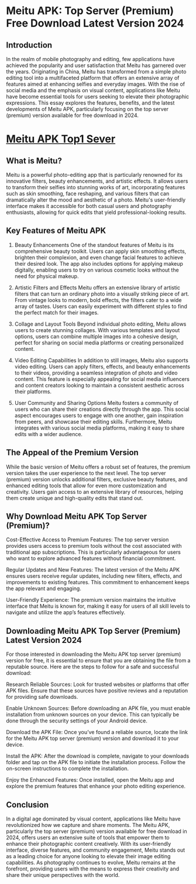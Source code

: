# Meitu APK: Top Server (Premium) Free Download Latest Version 2024

## Introduction

In the realm of mobile photography and editing, few applications have achieved the popularity and user satisfaction that Meitu has garnered over the years. Originating in China, Meitu has transformed from a simple photo editing tool into a multifaceted platform that offers an extensive array of features aimed at enhancing selfies and everyday images. With the rise of social media and the emphasis on visual content, applications like Meitu have become essential tools for users seeking to elevate their photographic expressions. This essay explores the features, benefits, and the latest developments of Meitu APK, particularly focusing on the top server (premium) version available for free download in 2024.

# [Meitu APK Top1 Sever](https://t.ly/bAoRI)

## What is Meitu?

Meitu is a powerful photo-editing app that is particularly renowned for its innovative filters, beauty enhancements, and artistic effects. It allows users to transform their selfies into stunning works of art, incorporating features such as skin smoothing, face reshaping, and various filters that can dramatically alter the mood and aesthetic of a photo. Meitu's user-friendly interface makes it accessible for both casual users and photography enthusiasts, allowing for quick edits that yield professional-looking results.

## Key Features of Meitu APK

1. Beauty Enhancements
One of the standout features of Meitu is its comprehensive beauty toolkit. Users can apply skin smoothing effects, brighten their complexion, and even change facial features to achieve their desired look. The app also includes options for applying makeup digitally, enabling users to try on various cosmetic looks without the need for physical makeup.

2. Artistic Filters and Effects
Meitu offers an extensive library of artistic filters that can turn an ordinary photo into a visually striking piece of art. From vintage looks to modern, bold effects, the filters cater to a wide array of tastes. Users can easily experiment with different styles to find the perfect match for their images.

3. Collage and Layout Tools
Beyond individual photo editing, Meitu allows users to create stunning collages. With various templates and layout options, users can combine multiple images into a cohesive design, perfect for sharing on social media platforms or creating personalized content.

4. Video Editing Capabilities
In addition to still images, Meitu also supports video editing. Users can apply filters, effects, and beauty enhancements to their videos, providing a seamless integration of photo and video content. This feature is especially appealing for social media influencers and content creators looking to maintain a consistent aesthetic across their platforms.

5. User Community and Sharing Options
Meitu fosters a community of users who can share their creations directly through the app. This social aspect encourages users to engage with one another, gain inspiration from peers, and showcase their editing skills. Furthermore, Meitu integrates with various social media platforms, making it easy to share edits with a wider audience.

## The Appeal of the Premium Version

While the basic version of Meitu offers a robust set of features, the premium version takes the user experience to the next level. The top server (premium) version unlocks additional filters, exclusive beauty features, and enhanced editing tools that allow for even more customization and creativity. Users gain access to an extensive library of resources, helping them create unique and high-quality edits that stand out.

## Why Download Meitu APK Top Server (Premium)?

Cost-Effective Access to Premium Features: The top server version provides users access to premium tools without the cost associated with traditional app subscriptions. This is particularly advantageous for users who want to explore advanced features without financial commitment.

Regular Updates and New Features: The latest version of the Meitu APK ensures users receive regular updates, including new filters, effects, and improvements to existing features. This commitment to enhancement keeps the app relevant and engaging.

User-Friendly Experience: The premium version maintains the intuitive interface that Meitu is known for, making it easy for users of all skill levels to navigate and utilize the app’s features effectively.

## Downloading Meitu APK Top Server (Premium) Latest Version 2024

For those interested in downloading the Meitu APK top server (premium) version for free, it is essential to ensure that you are obtaining the file from a reputable source. Here are the steps to follow for a safe and successful download:

Research Reliable Sources: Look for trusted websites or platforms that offer APK files. Ensure that these sources have positive reviews and a reputation for providing safe downloads.

Enable Unknown Sources: Before downloading an APK file, you must enable installation from unknown sources on your device. This can typically be done through the security settings of your Android device.

Download the APK File: Once you’ve found a reliable source, locate the link for the Meitu APK top server (premium) version and download it to your device.

Install the APK: After the download is complete, navigate to your downloads folder and tap on the APK file to initiate the installation process. Follow the on-screen instructions to complete the installation.

Enjoy the Enhanced Features: Once installed, open the Meitu app and explore the premium features that enhance your photo editing experience.

## Conclusion

In a digital age dominated by visual content, applications like Meitu have revolutionized how we capture and share moments. The Meitu APK, particularly the top server (premium) version available for free download in 2024, offers users an extensive suite of tools that empower them to enhance their photographic content creatively. With its user-friendly interface, diverse features, and community engagement, Meitu stands out as a leading choice for anyone looking to elevate their image editing capabilities. As photography continues to evolve, Meitu remains at the forefront, providing users with the means to express their creativity and share their unique perspectives with the world.
